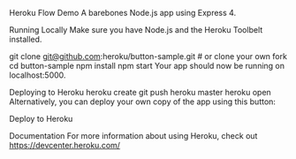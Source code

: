 Heroku Flow Demo
A barebones Node.js app using Express 4.

Running Locally
Make sure you have Node.js and the Heroku Toolbelt installed.

git clone git@github.com:heroku/button-sample.git # or clone your own fork
cd button-sample
npm install
npm start
Your app should now be running on localhost:5000.

Deploying to Heroku
heroku create
git push heroku master
heroku open
Alternatively, you can deploy your own copy of the app using this button:

Deploy to Heroku

Documentation
For more information about using Heroku, check out https://devcenter.heroku.com/
